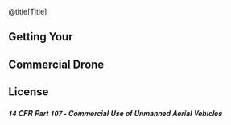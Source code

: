 <!-- .slide: data-background-image="assets/img/bg_1.png" data-background-size="cover" -->

@title[Title]

## Getting Your
## Commercial Drone
## License

##### <span style="font-family:Helvetica Neue; font-weight:bold">14 CFR Part 107 - Commercial Use of Unmanned Aerial Vehicles</span>

